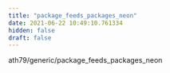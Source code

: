 ```yaml
---
title: "package_feeds_packages_neon"
date: 2021-06-22 10:49:10.761334
hidden: false
draft: false
---
```


ath79/generic/package_feeds_packages_neon


